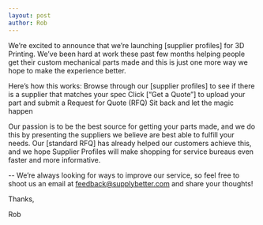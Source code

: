 ```yaml
--- 
layout: post
author: Rob
---
```


We’re excited to announce that we’re launching [supplier profiles] for 3D Printing. We’ve been hard at work these past few months helping people get their custom mechanical parts made and this is just one more way we hope to make the experience better. 

Here’s how this works:
Browse through our [supplier profiles] to see if there is a supplier that matches your spec
Click [“Get a Quote”] to upload your part and submit a Request for Quote (RFQ)
Sit back and let the magic happen

Our passion is to be the best source for getting your parts made, and we do this by presenting the suppliers we believe are best able to fulfill your needs. Our [standard RFQ] has already helped our customers achieve this, and we hope Supplier Profiles will make shopping for service bureaus even faster and more informative. 

--
We’re always looking for ways to improve our service, so feel free to shoot us an email at feedback@supplybetter.com and share your thoughts!

Thanks,

Rob